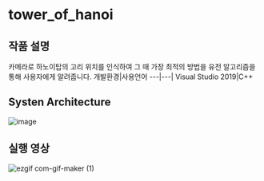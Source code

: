 # tower_of_hanoi


## 작품 설명
카메라로 하노이탑의 고리 위치를 인식하여 그 때 가장 최적의 방법을 유전 알고리즘을 통해 사용자에게 알려줍니다.
개발환경|사용언어
---|---|
Visual Studio 2019|C++

## Systen Architecture

![image](https://user-images.githubusercontent.com/72093196/100832105-8d060a00-34aa-11eb-98a7-3ae6db52598a.png)

## 실행 영상
![ezgif com-gif-maker (1)](https://user-images.githubusercontent.com/72093196/100832882-14a04880-34ac-11eb-91bf-609a9e3c2626.gif)

##
